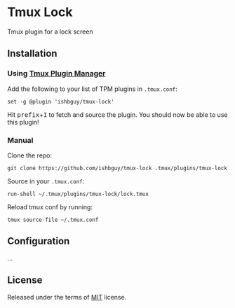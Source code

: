 # Tmux Lock

Tmux plugin for a lock screen

## Installation

### Using [Tmux Plugin Manager](https://github.com/tmux-plugins/tpm)

Add the following to your list of TPM plugins in `.tmux.conf`:

```
set -g @plugin 'ishbguy/tmux-lock'
```

Hit <kbd>prefix</kbd>+<kbd>I</kbd> to fetch and source the plugin. You should now be able to use this plugin!

### Manual

Clone the repo:

```
git clone https://github.com/ishbguy/tmux-lock .tmux/plugins/tmux-lock
```

Source in your `.tmux.conf`:

```
run-shell ~/.tmux/plugins/tmux-lock/lock.tmux
```

Reload tmux conf by running:

```
tmux source-file ~/.tmux.conf
```

## Configuration

...

## License

Released under the terms of [MIT](LICENSE) license.
